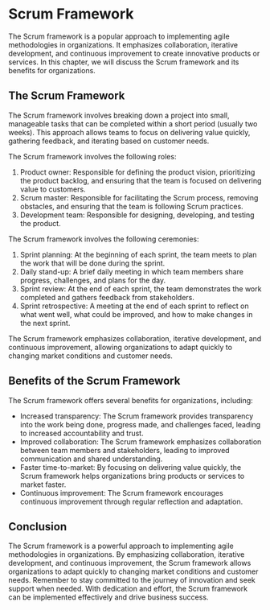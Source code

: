 # Scrum Framework

The Scrum framework is a popular approach to implementing agile methodologies in organizations. It emphasizes collaboration, iterative development, and continuous improvement to create innovative products or services. In this chapter, we will discuss the Scrum framework and its benefits for organizations.

The Scrum Framework
-------------------

The Scrum framework involves breaking down a project into small, manageable tasks that can be completed within a short period (usually two weeks). This approach allows teams to focus on delivering value quickly, gathering feedback, and iterating based on customer needs.

The Scrum framework involves the following roles:

1. Product owner: Responsible for defining the product vision, prioritizing the product backlog, and ensuring that the team is focused on delivering value to customers.
2. Scrum master: Responsible for facilitating the Scrum process, removing obstacles, and ensuring that the team is following Scrum practices.
3. Development team: Responsible for designing, developing, and testing the product.

The Scrum framework involves the following ceremonies:

1. Sprint planning: At the beginning of each sprint, the team meets to plan the work that will be done during the sprint.
2. Daily stand-up: A brief daily meeting in which team members share progress, challenges, and plans for the day.
3. Sprint review: At the end of each sprint, the team demonstrates the work completed and gathers feedback from stakeholders.
4. Sprint retrospective: A meeting at the end of each sprint to reflect on what went well, what could be improved, and how to make changes in the next sprint.

The Scrum framework emphasizes collaboration, iterative development, and continuous improvement, allowing organizations to adapt quickly to changing market conditions and customer needs.

Benefits of the Scrum Framework
-------------------------------

The Scrum framework offers several benefits for organizations, including:

* Increased transparency: The Scrum framework provides transparency into the work being done, progress made, and challenges faced, leading to increased accountability and trust.
* Improved collaboration: The Scrum framework emphasizes collaboration between team members and stakeholders, leading to improved communication and shared understanding.
* Faster time-to-market: By focusing on delivering value quickly, the Scrum framework helps organizations bring products or services to market faster.
* Continuous improvement: The Scrum framework encourages continuous improvement through regular reflection and adaptation.

Conclusion
----------

The Scrum framework is a powerful approach to implementing agile methodologies in organizations. By emphasizing collaboration, iterative development, and continuous improvement, the Scrum framework allows organizations to adapt quickly to changing market conditions and customer needs. Remember to stay committed to the journey of innovation and seek support when needed. With dedication and effort, the Scrum framework can be implemented effectively and drive business success.
